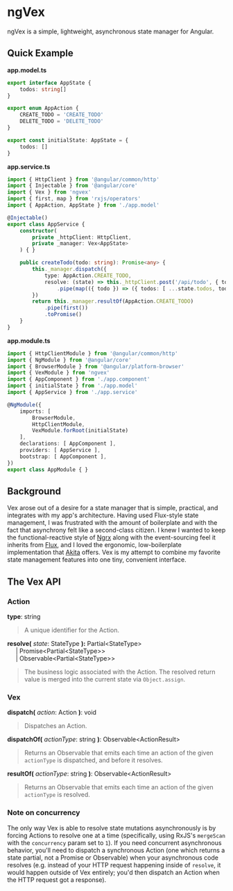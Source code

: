 # ngVex

ngVex is a simple, lightweight, asynchronous state manager for Angular.

## Quick Example

**app.model.ts**
```ts
export interface AppState {
    todos: string[]
}

export enum AppAction {
    CREATE_TODO = 'CREATE_TODO'
    DELETE_TODO = 'DELETE_TODO'
}

export const initialState: AppState = {
    todos: []
}
```

**app.service.ts**
```ts
import { HttpClient } from '@angular/common/http'
import { Injectable } from '@angular/core'
import { Vex } from 'ngvex'
import { first, map } from 'rxjs/operators'
import { AppAction, AppState } from './app.model'

@Injectable()
export class AppService {
    constructor(
        private _httpClient: HttpClient,
        private _manager: Vex<AppState>
    ) { }

    public createTodo(todo: string): Promise<any> {
        this._manager.dispatch({
            type: AppAction.CREATE_TODO,
            resolve: (state) => this._httpClient.post('/api/todo', { todo })
                .pipe(map(({ todo }) => ({ todos: [ ...state.todos, todo ] })))
        })
        return this._manager.resultOf(AppAction.CREATE_TODO)
            .pipe(first())
            .toPromise()
    }
}
```

**app.module.ts**
```ts
import { HttpClientModule } from '@angular/common/http'
import { NgModule } from '@angular/core'
import { BrowserModule } from '@angular/platform-browser'
import { VexModule } from 'ngvex'
import { AppComponent } from './app.component'
import { initialState } from './app.model'
import { AppService } from './app.service'

@NgModule({
    imports: [
        BrowserModule,
        HttpClientModule,
        VexModule.forRoot(initialState)
    ],
    declarations: [ AppComponent ],
    providers: [ AppService ],
    bootstrap: [ AppComponent ],
})
export class AppModule { }
```

## Background

Vex arose out of a desire for a state manager that is simple, practical, and integrates
with my app's architecture. Having used Flux-style state management, I was frustrated with
the amount of boilerplate and with the fact that asynchrony felt like a second-class
citizen. I knew I wanted to keep the functional-reactive style of [Ngrx](https://ngrx.io/)
along with the event-sourcing feel it inherits from [Flux](https://facebook.github.io/flux/),
and I loved the ergonomic, low-boilerplate implementation that
[Akita](https://github.com/datorama/akita) offers. Vex is my attempt to combine my
favorite state management features into one tiny, convenient interface.

## The Vex API

### Action<StateType>

**type**: string
> A unique identifier for the Action.

**resolve(** *state*: StateType **):** 
Partial\<StateType\>
\
&nbsp;&nbsp;&nbsp;&nbsp;
    | Promise<Partial\<StateType\>>
\
&nbsp;&nbsp;&nbsp;&nbsp;
    | Observable<Partial\<StateType\>>

> The business logic associated with the Action. The resolved return value is merged into
  the current state via `Object.assign`.

### Vex<StateType>

**dispatch(** *action*: Action **)**: void
> Dispatches an Action.

**dispatchOf(** *actionType*: string **)**: Observable<ActionResult<StateType>>
> Returns an Observable that emits each time an action of the given `actionType` is 
  dispatched, and before it resolves.

**resultOf(** *actionType*: string **)**: Observable<ActionResult<StateType>>
> Returns an Observable that emits each time an action of the given `actionType` is
  resolved.

### Note on concurrency

The only way Vex is able to resolve state mutations asynchronously is by forcing Actions
to resolve one at a time (specifically, using RxJS's `mergeScan` with the `concurrency`
param set to `1`). If you need concurrent asynchronous behavior, you'll need to dispatch a
synchronous Action (one which returns a state partial, not a Promise or Observable) when
your asynchronous code resolves (e.g. instead of your HTTP request happening inside of
`resolve`, it would happen outside of Vex entirely; you'd then dispatch an Action when
the HTTP request got a response).
